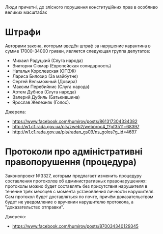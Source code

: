 Люди причетні, до злісного порушення конституційних прав в особливо великих масштабах

# Штрафи


Авторами закона, которым введён штраф за нарушение карантина в сумме 17000-34000 гривен, является следующая группа депутатов:

* Михаил Радуцкий (Слуга народа)
* Виктория Сюмар (Европейская солидарность)
* Наталья Королевская (ОПЗЖ)
* Лариса Билозир (За майбутнє)
* Сергей Вельможный (Довира)
* Максим Перебийнис (Слуга народа)
* Артем Дубнов (Слуга народа)
* Валерий Дубиль (Батькившина)
* Ярослав Железняк (Голос).

Джерела:
 * https://www.facebook.com/humirov/posts/861317304334382
 * http://w1.c1.rada.gov.ua/pls/zweb2/webproc4_1?pf3511=68397
 * http://w1.c1.rada.gov.ua/pls/radan_gs09/ns_golos?g_id=4697

# Протоколи про адміністративні правопорушення (процедура)

Законопроект №3327, которым предлагает изменить процедуру составления протоколов об административных правонарушениях: протоколы можно будет составлять без присутствия нарушителя в течение трёх месяцев с момента установления личности нарушителя. Сам протокол будет доставляться по почте, причём доказательством будет не уведомление о вручении нарушителю протокола, а "доказательство отправки".

Джерело:
 * https://www.facebook.com/humirov/posts/870034340129345
